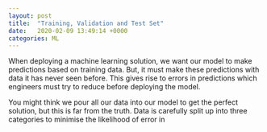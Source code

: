 ```yaml
---
layout: post
title:  "Training, Validation and Test Set"
date:   2020-02-09 13:49:14 +0000
categories: ML
---
```


When deploying a machine learning solution, we want our model to make predictions based on training data. But, it must make these predictions with data it has never seen before. This gives rise to errors in predictions which engineers must try to reduce before deploying the model. 

You might think we pour all our data into our model to get the perfect solution, but this is far from the truth. Data is carefully split up into three categories to minimise the likelihood of error in 

